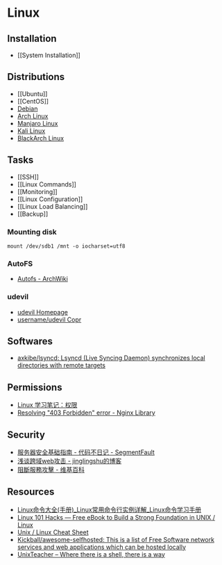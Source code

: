 # Linux

## Installation

- [[System Installation]]

## Distributions

- [[Ubuntu]]
- [[CentOS]]
- [Debian](https://www.debian.org/index.zh-cn.html)
- [Arch Linux](https://www.archlinux.org/)
- [Manjaro Linux](https://manjaro.org/)
- [Kali Linux](https://www.kali.org/)
- [BlackArch Linux](https://blackarch.org/index.html)

## Tasks

- [[SSH]]
- [[Linux Commands]]
- [[Monitoring]]
- [[Linux Configuration]]
- [[Linux Load Balancing]]
- [[Backup]]

### Mounting disk

    mount /dev/sdb1 /mnt -o iocharset=utf8

### AutoFS

- [Autofs - ArchWiki](https://wiki.archlinux.org/index.php/autofs)

### udevil

- [udevil Homepage](http://ignorantguru.github.io/udevil/)
- [username/udevil Copr](https://copr.fedorainfracloud.org/coprs/username/udevil/)

## Softwares

- [axkibe/lsyncd: Lsyncd (Live Syncing Daemon) synchronizes local directories with remote targets](https://github.com/axkibe/lsyncd)

## Permissions

- [Linux 学习笔记：权限](https://blog.laisky.com/p/linux-premission/)
- [Resolving "403 Forbidden" error - Nginx Library](http://nginxlibrary.com/403-forbidden-error/)

## Security

- [服务器安全基础指南 - 代码不日记 - SegmentFault](https://segmentfault.com/a/1190000005753282)
- [浅谈跨域web攻击 - jinglingshu的博客](http://www.jinglingshu.org/?p=3964)
- [阻斷服務攻擊 - 维基百科](https://zh.wikipedia.org/zh-cn/%e9%98%bb%e6%96%b7%e6%9c%8d%e5%8b%99%e6%94%bb%e6%93%8a)

## Resources

- [Linux命令大全(手册)_Linux常用命令行实例详解_Linux命令学习手册](http://man.linuxde.net/)
- [Linux 101 Hacks — Free eBook to Build a Strong Foundation in UNIX / Linux](http://linux.101hacks.com/)
- [Unix / Linux Cheat Sheet](http://cheatsheetworld.com/programming/unix-linux-cheat-sheet/)
- [Kickball/awesome-selfhosted: This is a list of Free Software network services and web applications which can be hosted locally](https://github.com/Kickball/awesome-selfhosted)
- [UnixTeacher – Where there is a shell, there is a way](https://www.unixteacher.org/)
